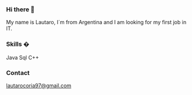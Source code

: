 ### Hi there 👋

My name is Lautaro, I´m from Argentina and I am looking for my first job in IT.

### Skills �
Java
Sql
C++

### Contact
lautarocoria97@gmail.com


<!--
**lautacoria18/lautacoria18** is a ✨ _special_ ✨ repository because its `README.md` (this file) appears on your GitHub profile.

Here are some ideas to get you started:

- 🔭 I’m currently working on ...
- 🌱 I’m currently learning ...
- 👯 I’m looking to collaborate on ...
- 🤔 I’m looking for help with ...
- 💬 Ask me about ...
- 📫 How to reach me: ...
- 😄 Pronouns: ...
- ⚡ Fun fact: ...
-->
